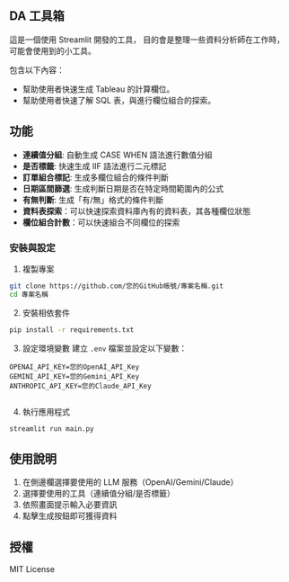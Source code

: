 ## DA 工具箱

這是一個使用 Streamlit 開發的工具，
目的會是整理一些資料分析師在工作時，可能會使用到的小工具。

包含以下內容：
- 幫助使用者快速生成 Tableau 的計算欄位。
- 幫助使用者快速了解 SQL 表，與進行欄位組合的探索。

## 功能

- **連續值分組**: 自動生成 CASE WHEN 語法進行數值分組
- **是否標籤**: 快速生成 IIF 語法進行二元標記
- **訂單組合標記**: 生成多欄位組合的條件判斷
- **日期區間篩選**: 生成判斷日期是否在特定時間範圍內的公式
- **有無判斷**: 生成「有/無」格式的條件判斷
- **資料表探索**：可以快速探索資料庫內有的資料表，其各種欄位狀態
- **欄位組合計數**：可以快速組合不同欄位的探索

### 安裝與設定

1. 複製專案
```bash
git clone https://github.com/您的GitHub帳號/專案名稱.git
cd 專案名稱
```

2. 安裝相依套件
```bash
pip install -r requirements.txt
```

3. 設定環境變數
建立 `.env` 檔案並設定以下變數：
```plaintext
OPENAI_API_KEY=您的OpenAI_API_Key
GEMINI_API_KEY=您的Gemini_API_Key
ANTHROPIC_API_KEY=您的Claude_API_Key


```

4. 執行應用程式
```bash
streamlit run main.py
```

## 使用說明

1. 在側邊欄選擇要使用的 LLM 服務（OpenAI/Gemini/Claude）
2. 選擇要使用的工具（連續值分組/是否標籤）
3. 依照畫面提示輸入必要資訊
4. 點擊生成按鈕即可獲得資料

## 授權

MIT License